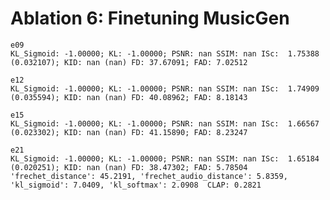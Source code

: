 # Ablation 6: Finetuning MusicGen

    e09
    KL_Sigmoid: -1.00000; KL: -1.00000; PSNR: nan SSIM: nan ISc:  1.75388 (0.032107); KID: nan (nan) FD: 37.67091; FAD: 7.02512

    e12
    KL_Sigmoid: -1.00000; KL: -1.00000; PSNR: nan SSIM: nan ISc:  1.74909 (0.035594); KID: nan (nan) FD: 40.08962; FAD: 8.18143

    e15
    KL_Sigmoid: -1.00000; KL: -1.00000; PSNR: nan SSIM: nan ISc:  1.66567 (0.023302); KID: nan (nan) FD: 41.15890; FAD: 8.23247

    e21
    KL_Sigmoid: -1.00000; KL: -1.00000; PSNR: nan SSIM: nan ISc:  1.65184 (0.020251); KID: nan (nan) FD: 38.47302; FAD: 5.78504
    'frechet_distance': 45.2191, 'frechet_audio_distance': 5.8359, 'kl_sigmoid': 7.0409, 'kl_softmax': 2.0908  CLAP: 0.2821